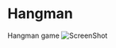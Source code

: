 Hangman
=======

Hangman game
![ScreenShot](https://raw.github.com/JohnCit/Hangman/master/Screenshot/screenshot1.PNG)
